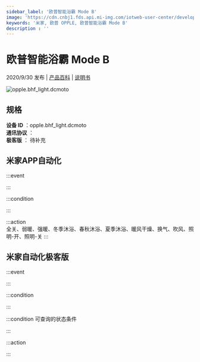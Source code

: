 ```yaml
---
sidebar_label: '欧普智能浴霸 Mode B'
image: 'https://cdn.cnbj1.fds.api.mi-img.com/iotweb-user-center/developer_1679047767603rFLbK2cw.png?GalaxyAccessKeyId=AKVGLQWBOVIRQ3XLEW&Expires=9223372036854775807&Signature=t6wU22UfM51nadn4O8AA85oMzd8='
keywords: '米家, 欧普 OPPLE, 欧普智能浴霸 Mode B'
description : ''
---
```

# 欧普智能浴霸 Mode B

2020/9/30 发布 | [产品百科](https://home.mi.com/webapp/content/baike/product/index.html?model=opple.bhf_light.dcmoto/) | [说明书](https://home.mi.com/views/introduction.html?model=opple.bhf_light.dcmoto&region=cn)

![opple.bhf_light.dcmoto](https://cdn.cnbj1.fds.api.mi-img.com/iotweb-user-center/developer_1679047767603rFLbK2cw.png?GalaxyAccessKeyId=AKVGLQWBOVIRQ3XLEW&Expires=9223372036854775807&Signature=t6wU22UfM51nadn4O8AA85oMzd8=)

## 规格  
> 
**设备 ID** ：opple.bhf_light.dcmoto  
**通讯协议** ：  
**极客版**  ： 待补充 


## 米家APP自动化  

:::event  

:::

:::condition  

:::

:::action   
全关、弱暖、强暖、冬季沐浴、春秋沐浴、夏季沐浴、暖风干燥、换气、吹风、照明-开、照明-关
:::

## 米家自动化极客版  

:::event  

:::

:::condition  

:::

:::condition 可查询的状态条件  

:::

:::action  

:::

        
